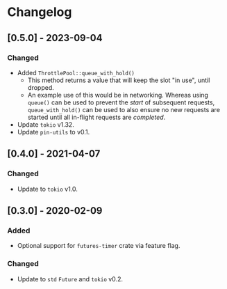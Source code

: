# Changelog

## [0.5.0] - 2023-09-04
### Changed
- Added `ThrottlePool::queue_with_hold()`
  - This method returns a value that will keep the slot "in use", until dropped.
  - An example use of this would be in networking. Whereas using `queue()` can be used to prevent the *start* of 
    subsequent requests, `queue_with_hold()` can be used to also ensure no new requests are started until all 
    in-flight requests are *completed*.
- Update `tokio` v1.32.
- Update `pin-utils` to v0.1.

## [0.4.0] - 2021-04-07
### Changed
- Update to `tokio` v1.0.

## [0.3.0] - 2020-02-09
### Added
- Optional support for `futures-timer` crate via feature flag.
### Changed
- Update to `std` `Future` and `tokio` v0.2.